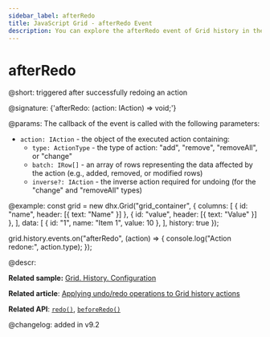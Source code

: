 ```yaml
---
sidebar_label: afterRedo
title: JavaScript Grid - afterRedo Event 
description: You can explore the afterRedo event of Grid history in the documentation of the DHTMLX JavaScript UI library. Browse developer guides and API reference, try out code examples and live demos, and download a free 30-day evaluation version of DHTMLX Suite.
---
```


# afterRedo

@short: triggered after successfully redoing an action

@signature: {'afterRedo: (action: IAction) => void;'}

@params:
The callback of the event is called with the following parameters:
- `action: IAction` - the object of the executed action containing:
    - `type: ActionType` - the type of action: "add", "remove", "removeAll", or "change"
    - `batch: IRow[]` - an array of rows representing the data affected by the action (e.g., added, removed, or modified rows)
    - `inverse?: IAction` - the inverse action required for undoing (for the "change" and "removeAll" types)

@example:
const grid = new dhx.Grid("grid_container", {
    columns: [
        { id: "name", header: [{ text: "Name" }] },
        { id: "value", header: [{ text: "Value" }] },
    ],
    data: [
        { id: "1", name: "Item 1", value: 10 },
    ],
    history: true
});

grid.history.events.on("afterRedo", (action) => {
    console.log("Action redone:", action.type);
});

@descr:

**Related sample:** [Grid. History. Configuration](https://snippet.dhtmlx.com/vznpyeit)

**Related article**: [Applying undo/redo operations to Grid history actions](grid/usage_history.md/#applying-undoredo-operations-to-grid-history-actions)

**Related API**: [`redo()`](grid/api/history/redo_method.md), [`beforeRedo()`](grid/api/history/beforeredo_event.md)

@changelog:
added in v9.2